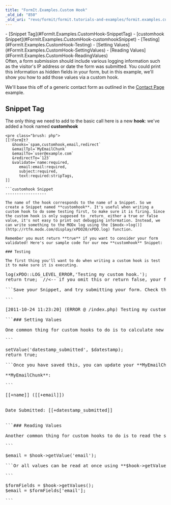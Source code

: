 ```yaml
---
title: "FormIt.Examples.Custom Hook"
_old_id: "850"
_old_uri: "revo/formit/formit.tutorials-and-examples/formit.examples.custom-hook"
---
```


<div>- [Snippet Tag](#FormIt.Examples.CustomHook-SnippetTag)
- [customhook Snippet](#FormIt.Examples.CustomHook-customhookSnippet)
  - [Testing](#FormIt.Examples.CustomHook-Testing)
  - [Setting Values](#FormIt.Examples.CustomHook-SettingValues)
  - [Reading Values](#FormIt.Examples.CustomHook-ReadingValues)

</div>Often, a form submission should include various logging information such as the visitor's IP address or date the form was submitted. You could print this information as hidden fields in your form, but in this example, we'll show you how to add those values via a custom hook.

We'll base this off of a generic contact form as outlined in the [Contact Page](/extras/revo/formit/formit.tutorials-and-examples/formit.examples.simple-contact-page "FormIt.Examples.Simple Contact Page") example.

Snippet Tag
-----------

The only thing we need to add to the basic call here is a new **hook**: we've added a hook named **customhook**

```
<pre class="brush: php">
[[!FormIt?
   &hooks=`spam,customhook,email,redirect`
   &emailTpl=`MyEmailChunk`
   &emailTo=`user@example.com`
   &redirectTo=`123`
   &validate=`name:required,
      email:email:required,
      subject:required,
      text:required:stripTags,
]]

```customhook Snippet
------------------

The name of the hook corresponds to the name of a Snippet. So we create a Snippet named **customhook**. It's useful when writing a custom hook to do some testing first, to make sure it is firing. Since the custom hook is only supposed to _return_ either a true or false value, it's not easy to print out debugging information. Instead, we can write something to the MODx log using the [$modx->log()](http://rtfm.modx.com/display/xPDO20/xPDO.log) function.

Remember you must return **true** if you want to consider your form validated! Here's our sample code for our new **customhook** Snippet:

### Testing

The first thing you'll want to do when writing a custom hook is test it to make sure it is executing.

```
<pre class="brush: php">
<?php
$modx->log(xPDO::LOG_LEVEL_ERROR,'Testing my custom hook.');
return true;  //<-- if you omit this or return false, your form won't validate

```Save your Snippet, and try submitting your form. Check the MODx system log (**Reports --> Error Log**) to ensure that your Snippet fired. You should see something like this in the logs:

```
<pre class="brush: php">
[2011-10-24 11:23:20] (ERROR @ /index.php) Testing my custom hook.

```### Setting Values

One common thing for custom hooks to do is to calculate new field values – this emulates having a hidden field on the form. For example, your **customhook** Snippet can set a datestamp for when the form was submitted.

```
<pre class="brush: php">
<?php
$datestamp = date('Y-m-d H:i:s');
$hook->setValue('datestamp_submitted', $datestamp);
return true;

```Once you have saved this, you can update your **MyEmailChunk** chunk to include the new information, e.g.

**MyEmailChunk**:

```
<pre class="brush: php">
[[+name]] ([[+email]]) <br/>

Date Submitted: [[+datestamp_submitted]]<br/>

```### Reading Values

Another common thing for custom hooks to do is to read the submitted information and do something with it, e.g. write data to the database. Values can be read individually using **$hook->getValue()**, e.g.:

```
<pre class="brush: php">
$email = $hook->getValue('email');

```Or all values can be read at once using **$hook->getValues()**:

```
<pre class="brush: php">
$formFields = $hook->getValues();
$email = $formFields['email'];

```
